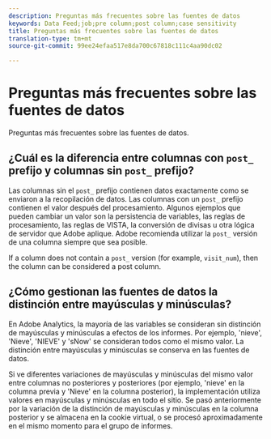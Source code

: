 ```yaml
---
description: Preguntas más frecuentes sobre las fuentes de datos
keywords: Data Feed;job;pre column;post column;case sensitivity
title: Preguntas más frecuentes sobre las fuentes de datos
translation-type: tm+mt
source-git-commit: 99ee24efaa517e8da700c67818c111c4aa90dc02

---
```



# Preguntas más frecuentes sobre las fuentes de datos

Preguntas más frecuentes sobre las fuentes de datos.

## ¿Cuál es la diferencia entre columnas con `post_` prefijo y columnas sin `post_` prefijo?

Las columnas sin el `post_` prefijo contienen datos exactamente como se enviaron a la recopilación de datos. Las columnas con un `post_` prefijo contienen el valor después del procesamiento. Algunos ejemplos que pueden cambiar un valor son la persistencia de variables, las reglas de procesamiento, las reglas de VISTA, la conversión de divisas u otra lógica de servidor que Adobe aplique. Adobe recomienda utilizar la `post_` versión de una columna siempre que sea posible.

If a column does not contain a `post_` version (for example, `visit_num`), then the column can be considered a post column.

## ¿Cómo gestionan las fuentes de datos la distinción entre mayúsculas y minúsculas?

En Adobe Analytics, la mayoría de las variables se consideran sin distinción de mayúsculas y minúsculas a efectos de los informes. Por ejemplo, 'nieve', 'Nieve', 'NIEVE' y 'sNow' se consideran todos como el mismo valor. La distinción entre mayúsculas y minúsculas se conserva en las fuentes de datos.

Si ve diferentes variaciones de mayúsculas y minúsculas del mismo valor entre columnas no posteriores y posteriores (por ejemplo, 'nieve' en la columna previa y 'Nieve' en la columna posterior), la implementación utiliza valores en mayúsculas y minúsculas en todo el sitio. Se pasó anteriormente por la variación de la distinción de mayúsculas y minúsculas en la columna posterior y se almacena en la cookie virtual, o se procesó aproximadamente en el mismo momento para el grupo de informes.